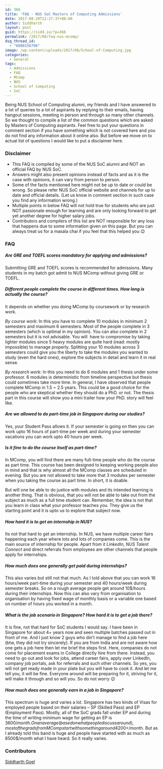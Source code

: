 ```yaml
---
id: 366
title: 'FAQ - NUS SoC Masters of Computing Admissions'
date: 2017-08-20T12:27:37+08:00
author: Siddharth
layout: post
guid: https://sidd.io/?p=366
permalink: /2017/08/faq-nus-mcomp/
dsq_thread_id:
  - "6080156796"
image: /wp-content/uploads/2017/08/School-of-Computing.jpg
categories:
  - General
tags:
  - Admissions
  - FAQ
  - MComp
  - NUS
  - School of Computing
  - SoC
---
```

Being NUS School of Computing alumni, my friends and I have answered to a lot of queries to a lot of aspirants by replying to their emails, having hangout sessions, meeting in person and through so many other channels. So we thought to compile a list of the common questions which are asked by Masters of Computing aspirants. <!--more-->Feel free to put your questions in comment section if you have something which is not covered here and you do not find any information about it online also. But before we move on to actual list of questions I would like to put a disclaimer here.

### Disclaimer

  * This FAQ is compiled by some of the NUS SoC alumni and NOT an official FAQ by NUS SoC.
  * Answers might also present opinions instead of facts and as it is the case with opinions, it can vary from person to person.
  * Some of the facts mentioned here might not be up to date or could be wrong. So please refer NUS SoC official website and channels for up to date and official details. (Let us know in comment section in such case you find any information wrong.)
  * Multiple points in below FAQ will not hold true for students who are just NOT passionate enough for learning and are only looking forward to get yet another degree for higher salary jobs.
  * Contributors and compilers of this list are NOT responsible for any loss that happens due to some information given on this page. But you can always treat us for a masala chai if you feel that this helped you 😉

### FAQ

##### Are GRE and TOEFL scores mandatory for applying and admissions?

Submitting GRE and TOEFL scores is recommended for admissions. Many students in my batch got admit to NUS MComp without giving GRE or TOEFL.

##### Different people complete the course in different times. How long is actually the course?

It depends on whether you doing MComp by coursework or by research work.

_By course work_: In this you have to complete 10 modules in minimum 2 semesters and maximum 6 semesters. Most of the people complete in 3 semesters (which is optimal in my opinion). You can also complete in 2 semesters but it is not advisable. You will  have to compromise by taking lighter modules since 5 heavy modules are quite hard (read: mostly impossible) to manage properly. Splitting your 10 modules across 3 semesters could give you the liberty to take the modules you wanted to study (even the hard ones), explore the subjects in detail and learn it in real sense.

_By research work_: In this you need to do 6 modules and 1 thesis under some professor. 6 modules is deterministic from timeline perspective but thesis could sometimes take more time. In general, I have observed that people complete MComp in 1.5 ~ 2.5 years. This could be a good choice for the people who are skeptical whether they should do a PhD. or not. The thesis part in this course will show you a mini trailer how your PhD. story will feel like.

##### Are we allowed to do part-time job in Singapore during our studies?

Yes, your Student Pass allows it. If your semester is going on then you can work upto 16 hours of part-time per week and during your semester vacations you can work upto 40 hours per week.

##### Is it fine to do the course itself as part-time?

In MComp, you will find there are many full-time people who do the course as part time. This course has been designed to keeping working people also in mind and that is why almost all the MComp classes are scheduled in evening. But you are not allowed to take more that 3 modules per semester when you taking the course as part time. In short, it is doable.

But will one be able to do justice with modules and its intended learning is another thing. That is obvious, that you will not be able to take out from the subject as much as a full time student can. Remember, the idea is not that you learn in class what your professor teaches you. They give us the starting point and it is upto us to explore that subject now.

##### How hard it is to get an internship in NUS?

Its not that hard to get an internship. In NUS, we have multiple career fairs happening each year where lots and lots of companies come. This is the main source of internship for people. Apart from it _LinkedIn_, _NUS Talent Connect_ and direct referrals from employees are other channels that people apply for internships.

##### How much does one generally get paid during internships?

This also varies but still not that much. As I told above that you can work 16 hours/week part-time during your semester and 40 hours/week during semester breaks. So on a rough average people get around 10$/hours during their internships. Now this can also vary from organisation to organisation by having fixed wage of monthly basis or a variable one based on number of hours you worked in a month.

##### What is the job scenario in Singapore? How hard it is to get a job there?

It is fine, not that hard for SoC students I would say. I have been in Singapore for about 4+ years now and seen multiple batches passed out in front of me. And I just know 2 guys who din&#8217;t manage to find a job here (btw, they did not try sincerely). If you are from India and are not aware how one gets a job here then let me brief the steps first. Here, companies do not come for placement exams in College directly hire from there. Instead, you need to go out and look for jobs, attend career fairs, apply over LinkedIn, company job portals, ask for referrals and such other channels. So yes, you will not get ready made in your plate but you will have to cook it. And let me tell you, it will be fine. Everyone around will be preparing for it, striving for it, will make it through and so will you. So do not worry 😉

##### How much does one generally earn in a job in Singapore?

This spectrum is huge and varies a lot. Singapore has two kinds of Visas for employed people based on their salaries &#8211; SP (Skilled Pass) and EP (Employment Pass). Mostly, all of the SoC grads fall under EP and during the time of writing minimum wage for getting an EP is 3600$/month. On an average (based on what people discuss around), most of the grads from MComp start with something around 4200+$/month. But as I already told this band is huge and people have started with as much as 8500$/month what I have heard. So it really varies.

### Contributors

[Siddharth Goel](https://sidd.io)
